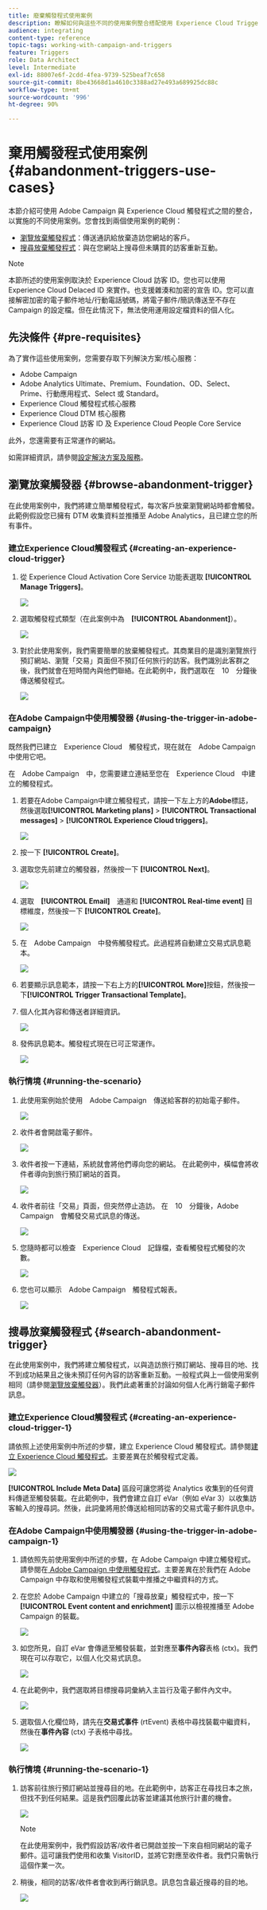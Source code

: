 ```yaml
---
title: 廢棄觸發程式使用案例
description: 瞭解如何與這些不同的使用案例整合搭配使用 Experience Cloud Triggers。
audience: integrating
content-type: reference
topic-tags: working-with-campaign-and-triggers
feature: Triggers
role: Data Architect
level: Intermediate
exl-id: 88007e6f-2cdd-4fea-9739-525beaf7c658
source-git-commit: 8be43668d1a4610c3388ad27e493a689925dc88c
workflow-type: tm+mt
source-wordcount: '996'
ht-degree: 90%

---
```


# 棄用觸發程式使用案例{#abandonment-triggers-use-cases}

本節介紹可使用 Adobe Campaign 與 Experience Cloud 觸發程式之間的整合，以實施的不同使用案例。您會找到兩個使用案例的範例：

* [瀏覽放棄觸發程式](#browse-abandonment-trigger)：傳送通訊給放棄造訪您網站的客戶。
* [搜尋放棄觸發程式](#search-abandonment-trigger)：與在您網站上搜尋但未購買的訪客重新互動。

>[!NOTE]
>
>本節所述的使用案例取決於 Experience Cloud 訪客 ID。您也可以使用 Experience Cloud Delaced ID 來實作。也支援雜湊和加密的宣告 ID。您可以直接解密加密的電子郵件地址/行動電話號碼，將電子郵件/簡訊傳送至不存在 Campaign 的設定檔。但在此情況下，無法使用運用設定檔資料的個人化。

## 先決條件 {#pre-requisites}

為了實作這些使用案例，您需要存取下列解決方案/核心服務：

* Adobe Campaign
* Adobe Analytics Ultimate、Premium、Foundation、OD、Select、Prime、行動應用程式、Select 或 Standard。
* Experience Cloud 觸發程式核心服務
* Experience Cloud DTM 核心服務
* Experience Cloud 訪客 ID 及 Experience Cloud People Core Service

此外，您還需要有正常運作的網站。

如需詳細資訊，請參閱[設定解決方案及服務](../../integrating/using/configuring-triggers-in-experience-cloud.md#configuring-solutions-and-services)。

## 瀏覽放棄觸發器 {#browse-abandonment-trigger}

在此使用案例中，我們將建立簡單觸發程式，每次客戶放棄瀏覽網站時都會觸發。此範例假設您已擁有 DTM 收集資料並推播至 Adobe Analytics，且已建立您的所有事件。

### 建立Experience Cloud觸發程式 {#creating-an-experience-cloud-trigger}

1. 從 Experience Cloud Activation Core Service 功能表選取 **[!UICONTROL Manage Triggers]**。

   ![](assets/trigger_uc_browse_1.png)

1. 選取觸發程式類型（在此案例中為　**[!UICONTROL Abandonment]**）。

   ![](assets/trigger_uc_browse_2.png)

1. 對於此使用案例，我們需要簡單的放棄觸發程式。其商業目的是識別瀏覽旅行預訂網站、瀏覽「交易」頁面但不預訂任何旅行的訪客。我們識別此客群之後，我們就會在短時間內與他們聯絡。在此範例中，我們選取在　10　分鐘後傳送觸發程式。

   ![](assets/trigger_uc_browse_3.png)

### 在Adobe Campaign中使用觸發器 {#using-the-trigger-in-adobe-campaign}

既然我們已建立　Experience Cloud　觸發程式，現在就在　Adobe Campaign　中使用它吧。

在　Adobe Campaign　中，您需要建立連結至您在　Experience Cloud　中建立的觸發程式。

1. 若要在Adobe Campaign中建立觸發程式，請按一下左上方的&#x200B;**Adobe**&#x200B;標誌，然後選取&#x200B;**[!UICONTROL Marketing plans]** > **[!UICONTROL Transactional messages]** > **[!UICONTROL Experience Cloud triggers]**。

   ![](assets/remarketing_1.png)

1. 按一下 **[!UICONTROL Create]**。
1. 選取您先前建立的觸發器，然後按一下 **[!UICONTROL Next]**。

   ![](assets/trigger_uc_browse_5.png)

1. 選取　**[!UICONTROL Email]**　通道和 **[!UICONTROL Real-time event]** 目標維度，然後按一下 **[!UICONTROL Create]**。

   ![](assets/trigger_uc_browse_6bis.png)

1. 在　Adobe Campaign　中發佈觸發程式。此過程將自動建立交易式訊息範本。

   ![](assets/trigger_uc_browse_6.png)

1. 若要顯示訊息範本，請按一下右上方的&#x200B;**[!UICONTROL More]**&#x200B;按鈕，然後按一下&#x200B;**[!UICONTROL Trigger Transactional Template]**。

1. 個人化其內容和傳送者詳細資訊。

   ![](assets/trigger_uc_browse_8.png)

1. 發佈訊息範本。觸發程式現在已可正常運作。

   ![](assets/trigger_uc_browse_0.png)

### 執行情境 {#running-the-scenario}

1. 此使用案例始於使用　Adobe Campaign　傳送給客群的初始電子郵件。

   ![](assets/trigger_uc_browse_9.png)

1. 收件者會開啟電子郵件。

   ![](assets/trigger_uc_browse_10.png)

1. 收件者按一下連結，系統就會將他們導向您的網站。 在此範例中，橫幅會將收件者導向到旅行預訂網站的首頁。

   ![](assets/trigger_uc_browse_11.png)

1. 收件者前往「交易」頁面，但突然停止造訪。 在　10　分鐘後，Adobe Campaign　會觸發交易式訊息的傳送。

   ![](assets/trigger_uc_browse_12.png)

1. 您隨時都可以檢查　Experience Cloud　記錄檔，查看觸發程式觸發的次數。

   ![](assets/trigger_uc_browse_13.png)

1. 您也可以顯示　Adobe Campaign　觸發程式報表。

   ![](assets/trigger_uc_browse_14.png)

## 搜尋放棄觸發程式 {#search-abandonment-trigger}

在此使用案例中，我們將建立觸發程式，以與造訪旅行預訂網站、搜尋目的地、找不到成功結果且之後未預訂任何內容的訪客重新互動。一般程式與上一個使用案例相同（請參閱[瀏覽放棄觸發器](#browse-abandonment-trigger)）。我們此處著重於討論如何個人化再行銷電子郵件訊息。

### 建立Experience Cloud觸發程式 {#creating-an-experience-cloud-trigger-1}

請依照上述使用案例中所述的步驟，建立 Experience Cloud 觸發程式。請參閱[建立 Experience Cloud 觸發程式](#creating-an-experience-cloud-trigger)。主要差異在於觸發程式定義。

![](assets/trigger_uc_search_1.png)

**[!UICONTROL Include Meta Data]** 區段可讓您將從 Analytics 收集到的任何資料傳遞至觸發裝載。在此範例中，我們會建立自訂 eVar（例如 eVar 3）以收集訪客輸入的搜尋詞。然後，此詞彙將用於傳送給相同訪客的交易式電子郵件訊息中。

### 在Adobe Campaign中使用觸發器 {#using-the-trigger-in-adobe-campaign-1}

1. 請依照先前使用案例中所述的步驟，在 Adobe Campaign 中建立觸發程式。請參閱在[ Adobe Campaign 中使用觸發程式](#using-the-trigger-in-adobe-campaign)。主要差異在於我們在 Adobe Campaign 中存取和使用觸發程式裝載中推播之中繼資料的方式。
1. 在您於 Adobe Campaign 中建立的「搜尋放棄」觸發程式中，按一下 **[!UICONTROL Event content and enrichment]** 圖示以檢視推播至 Adobe Campaign 的裝載。

   ![](assets/trigger_uc_search_2.png)

1. 如您所見，自訂 eVar 會傳遞至觸發裝載，並對應至&#x200B;**事件內容**&#x200B;表格 (ctx)。我們現在可以存取它，以個人化交易式訊息。

   ![](assets/trigger_uc_search_3.png)

1. 在此範例中，我們選取將目標搜尋詞彙納入主旨行及電子郵件內文中。

   ![](assets/trigger_uc_search_4.png)

1. 選取個人化欄位時，請先在&#x200B;**交易式事件** (rtEvent) 表格中尋找裝載中繼資料，然後在&#x200B;**事件內容** (ctx) 子表格中尋找。

   ![](assets/trigger_uc_search_5.png)

### 執行情境 {#running-the-scenario-1}

1. 訪客前往旅行預訂網站並搜尋目的地。在此範例中，訪客正在尋找日本之旅，但找不到任何結果。這是我們回覆此訪客並建議其他旅行計畫的機會。

   ![](assets/trigger_uc_search_6.png)

   >[!NOTE]
   >
   >在此使用案例中，我們假設訪客/收件者已開啟並按一下來自相同網站的電子郵件。這可讓我們使用和收集 VisitorID，並將它對應至收件者。我們只需執行這個作業一次。

1. 稍後，相同的訪客/收件者會收到再行銷訊息。訊息包含最近搜尋的目的地。

   ![](assets/trigger_uc_search_7.png)
